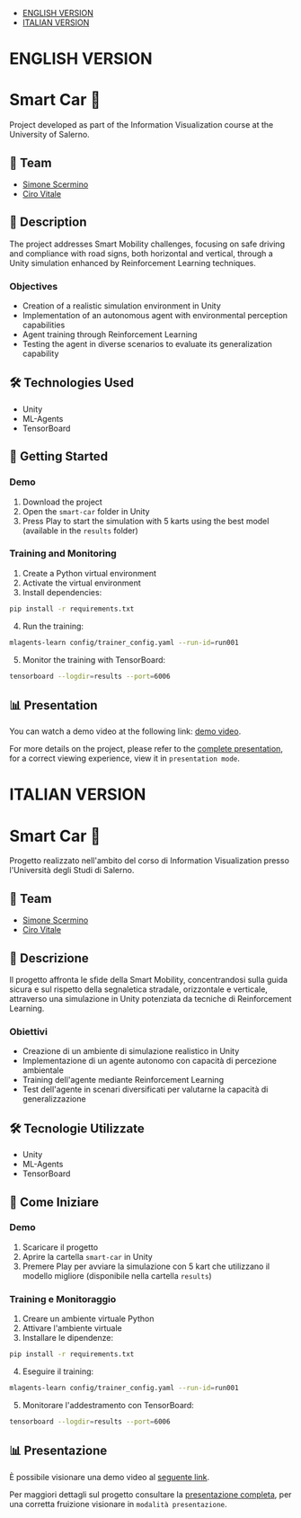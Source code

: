 - [ENGLISH VERSION](#english-version)
- [ITALIAN VERSION](#italian-version)

# ENGLISH VERSION
# Smart Car 🚗

Project developed as part of the Information Visualization course at the University of Salerno.

## 👥 Team

- [Simone Scermino](https://github.com/Hikki00)
- [Ciro Vitale](https://github.com/cirovitale)

## 📝 Description

The project addresses Smart Mobility challenges, focusing on safe driving and compliance with road signs, both horizontal and vertical, through a Unity simulation enhanced by Reinforcement Learning techniques.

### Objectives

- Creation of a realistic simulation environment in Unity
- Implementation of an autonomous agent with environmental perception capabilities
- Agent training through Reinforcement Learning
- Testing the agent in diverse scenarios to evaluate its generalization capability

## 🛠️ Technologies Used

- Unity
- ML-Agents
- TensorBoard

## 🚀 Getting Started

### Demo

1. Download the project
2. Open the `smart-car` folder in Unity
3. Press Play to start the simulation with 5 karts using the best model (available in the `results` folder)

### Training and Monitoring

1. Create a Python virtual environment
2. Activate the virtual environment 
3. Install dependencies:

```bash
pip install -r requirements.txt
```

4. Run the training:

```bash
mlagents-learn config/trainer_config.yaml --run-id=run001
```

5. Monitor the training with TensorBoard:

```bash
tensorboard --logdir=results --port=6006
```

## 📊 Presentation

You can watch a demo video at the following link: [demo video](https://youtu.be/3ezWncyGiuk).

For more details on the project, please refer to the [complete presentation](https://docs.google.com/presentation/d/1Xg_qV4EM3N4ziOxmwtLusDE-ioAwfoSk/), for a correct viewing experience, view it in `presentation mode`.


# ITALIAN VERSION
# Smart Car 🚗

Progetto realizzato nell'ambito del corso di Information Visualization presso l'Università degli Studi di Salerno.

## 👥 Team

- [Simone Scermino](https://github.com/Hikki00)
- [Ciro Vitale](https://github.com/cirovitale)

## 📝 Descrizione

Il progetto affronta le sfide della Smart Mobility, concentrandosi sulla guida sicura e sul rispetto della segnaletica stradale, orizzontale e verticale, attraverso una simulazione in Unity potenziata da tecniche di Reinforcement Learning.

### Obiettivi

- Creazione di un ambiente di simulazione realistico in Unity
- Implementazione di un agente autonomo con capacità di percezione ambientale
- Training dell'agente mediante Reinforcement Learning
- Test dell'agente in scenari diversificati per valutarne la capacità di generalizzazione

## 🛠️ Tecnologie Utilizzate

- Unity
- ML-Agents
- TensorBoard

## 🚀 Come Iniziare

### Demo

1. Scaricare il progetto
2. Aprire la cartella `smart-car` in Unity
3. Premere Play per avviare la simulazione con 5 kart che utilizzano il modello migliore (disponibile nella cartella `results`)

### Training e Monitoraggio

1. Creare un ambiente virtuale Python
2. Attivare l'ambiente virtuale
3. Installare le dipendenze:

```bash
pip install -r requirements.txt
```

4. Eseguire il training:

```bash
mlagents-learn config/trainer_config.yaml --run-id=run001
```

5. Monitorare l'addestramento con TensorBoard:

```bash
tensorboard --logdir=results --port=6006
```

## 📊 Presentazione

È possibile visionare una demo video al [seguente link](https://youtu.be/3ezWncyGiuk).

Per maggiori dettagli sul progetto consultare la [presentazione completa](https://docs.google.com/presentation/d/1Xg_qV4EM3N4ziOxmwtLusDE-ioAwfoSk/), per una corretta fruizione visionare in `modalità presentazione`.
